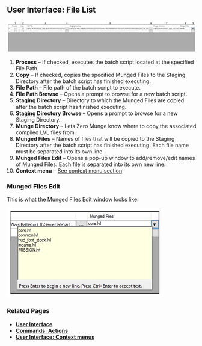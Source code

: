 ## User Interface: File List

![File List](images/ui_filelist.png)

1. **Process** – If checked, executes the batch script located at the specified File Path.
2. **Copy** – If checked, copies the specified Munged Files to the Staging Directory after the batch script has finished executing.
3. **File Path** – File path of the batch script to execute.
4. **File Path Browse** – Opens a prompt to browse for a new batch script.
5. **Staging Directory** – Directory to which the Munged Files are copied after the batch script has finished executing.
6. **Staging Directory Browse** – Opens a prompt to browse for a new Staging Directory.
7. **Munge Directory** – Lets Zero Munge know where to copy the associated compiled LVL files from.
8. **Munged Files** – Names of files that will be copied to the Staging Directory after the batch script has finished executing. Each file name must be separated into its own line.
9. **Munged Files Edit** – Opens a pop-up window to add/remove/edit names of Munged Files. Each file is separated into its own new line.
10. **Context menu** – [See context menu section](topic_ui_context_menus.html)

### Munged Files Edit

This is what the Munged Files Edit window looks like.

![Munged Files Edit](images/ui_filelist_mungedfiles.png)


### Related Pages

- [**User Interface**](topic_ui.html)
- [**Commands: Actions**](topic_menu_actions.html)
- [**User Interface: Context menus**](topic_ui_context_menus.html)